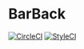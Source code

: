 # BarBack

[![CircleCI](https://circleci.com/gh/2Ryan09/barback/tree/master.svg?style=svg)](https://circleci.com/gh/2Ryan09/barback/tree/master)
[![StyleCI](https://styleci.io/repos/130530271/shield?branch=master)](https://styleci.io/repos/130530271)
